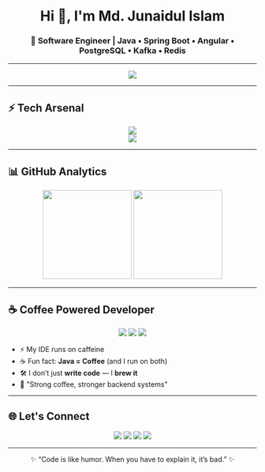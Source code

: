<!-- Profile Header -->
<h1 align="center">Hi 👋, I'm Md. Junaidul Islam</h1>
<h3 align="center">🚀 Software Engineer | Java • Spring Boot • Angular • PostgreSQL • Kafka • Redis</h3>

---

<!-- Typing Animation -->
<p align="center">
  <img src="https://readme-typing-svg.herokuapp.com?size=24&center=true&vCenter=true&width=600&lines=Full+Stack+Developer;Enterprise+Application+Builder;Backend+Engineer;Problem+Solver;Tech+Enthusiast" />
</p>

---

## ⚡ Tech Arsenal  

<p align="center">
  <img src="https://skillicons.dev/icons?i=java,spring,angular,typescript,postgresql,redis,kafka" />
  <br/>
  <img src="https://img.shields.io/badge/JasperReports-FF6F00?style=for-the-badge&logo=apache&logoColor=white" />
</p>

---

## 📊 GitHub Analytics  

<p align="center">
  <img src="https://github-readme-stats.vercel.app/api?username=junaid-egen&show_icons=true&theme=tokyonight&hide_border=true" height="180em" />
  <img src="https://github-readme-streak-stats.herokuapp.com/?user=junaid-egen&theme=tokyonight&hide_border=true" height="180em" />
</p>

---

## ☕ Coffee Powered Developer  

<p align="center">
  <img src="https://img.shields.io/badge/☕-Coffee%20Driven-orange?style=for-the-badge" />
  <img src="https://img.shields.io/badge/Java-Coffee%20Inside-brown?style=for-the-badge&logo=coffeescript&logoColor=white" />
  <img src="https://img.shields.io/badge/Code-Brewed%20Fresh-blue?style=for-the-badge&logo=java&logoColor=white" />
</p>

- ⚡ My IDE runs on caffeine  
- ☕ Fun fact: **Java = Coffee** (and I run on both)  
- 🛠️ I don’t just **write code** — I **brew it**  
- 🚀 "Strong coffee, stronger backend systems"

---

## 🌐 Let's Connect  

<p align="center">
  <a href="https://mdjunaidulislam.netlify.app/"><img src="https://img.shields.io/badge/Portfolio-%230077B5.svg?&style=for-the-badge&logo=google-chrome&logoColor=white" /></a>
  <a href="mailto:junaidul.islam@egeneration.co"><img src="https://img.shields.io/badge/Email-%23D14836.svg?&style=for-the-badge&logo=gmail&logoColor=white" /></a>
  <a href="https://linkedin.com/in/md-junaidul-islam"><img src="https://img.shields.io/badge/LinkedIn-%230077B5.svg?&style=for-the-badge&logo=linkedin&logoColor=white" /></a>
  <a href="https://github.com/junaid-egen"><img src="https://img.shields.io/badge/GitHub-%23181717.svg?&style=for-the-badge&logo=github&logoColor=white" /></a>
</p>

---

<p align="center">✨ “Code is like humor. When you have to explain it, it’s bad.” ✨</p>
